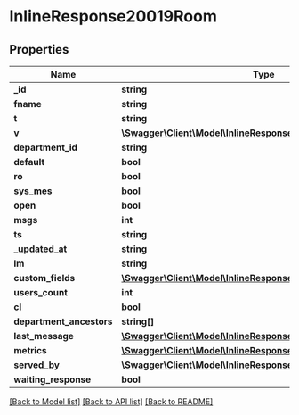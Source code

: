# InlineResponse20019Room

## Properties
Name | Type | Description | Notes
------------ | ------------- | ------------- | -------------
**_id** | **string** |  | [optional] 
**fname** | **string** |  | [optional] 
**t** | **string** |  | [optional] 
**v** | [**\Swagger\Client\Model\InlineResponse20019RoomV**](InlineResponse20019RoomV.md) |  | [optional] 
**department_id** | **string** |  | [optional] 
**default** | **bool** |  | [optional] 
**ro** | **bool** |  | [optional] 
**sys_mes** | **bool** |  | [optional] 
**open** | **bool** |  | [optional] 
**msgs** | **int** |  | [optional] 
**ts** | **string** |  | [optional] 
**_updated_at** | **string** |  | [optional] 
**lm** | **string** |  | [optional] 
**custom_fields** | [**\Swagger\Client\Model\InlineResponse20019RoomCustomFields**](InlineResponse20019RoomCustomFields.md) |  | [optional] 
**users_count** | **int** |  | [optional] 
**cl** | **bool** |  | [optional] 
**department_ancestors** | **string[]** |  | [optional] 
**last_message** | [**\Swagger\Client\Model\InlineResponse20019RoomLastMessage**](InlineResponse20019RoomLastMessage.md) |  | [optional] 
**metrics** | [**\Swagger\Client\Model\InlineResponse20019RoomMetrics**](InlineResponse20019RoomMetrics.md) |  | [optional] 
**served_by** | [**\Swagger\Client\Model\InlineResponse20018ServedBy**](InlineResponse20018ServedBy.md) |  | [optional] 
**waiting_response** | **bool** |  | [optional] 

[[Back to Model list]](../../README.md#documentation-for-models) [[Back to API list]](../../README.md#documentation-for-api-endpoints) [[Back to README]](../../README.md)

